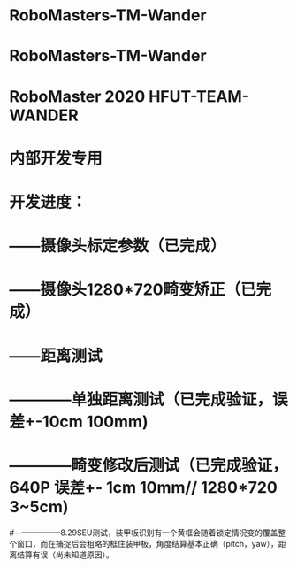 # RoboMasters-TM-Wander
# RoboMasters-TM-Wander
# RoboMaster 2020 HFUT-TEAM-WANDER 
# 内部开发专用

# 开发进度：
# ——摄像头标定参数（已完成）
# ——摄像头1280*720畸变矫正（已完成）
# ——距离测试
# ————单独距离测试（已完成验证，误差+-10cm 100mm)
# ————畸变修改后测试（已完成验证，640P 误差+- 1cm 10mm// 1280*720 3~5cm)
#——————8.29SEU测试，装甲板识别有一个黄框会随着锁定情况变的覆盖整个窗口，而在捕捉后会粗略的框住装甲板，角度结算基本正确（pitch，yaw），距离结算有误（尚未知道原因）。


